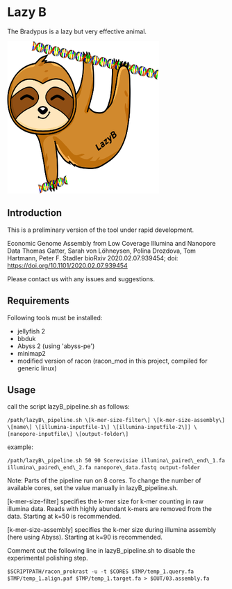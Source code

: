 # Lazy B

The Bradypus is a lazy but very effective animal.

<img src="https://github.com/TGatter/LazyB/raw/master/lazy_sloth.png?raw=true" width="350" height="350" title="A cute sloth.">

## Introduction

This is a preliminary version of the tool under rapid development.

Economic Genome Assembly from Low Coverage Illumina and Nanopore Data
Thomas Gatter, Sarah von Löhneysen, Polina Drozdova, Tom Hartmann, Peter F. Stadler
bioRxiv 2020.02.07.939454; doi: https://doi.org/10.1101/2020.02.07.939454 

Please contact us with any issues and suggestions.

## Requirements

Following tools must be installed:

- jellyfish 2
- bbduk
- Abyss 2 (using 'abyss-pe')
- minimap2
- modified version of racon (racon_mod in this project, compiled for generic linux)


## Usage

call the script lazyB_pipeline.sh as follows:

```
/path/lazyB\_pipeline.sh \[k-mer-size-filter\] \[k-mer-size-assembly\] \[name\] \[illumina-inputfile-1\] \[illumina-inputfile-2\]] \[nanopore-inputfile\] \[output-folder\]

```

example:

```
/path/lazyB\_pipeline.sh 50 90 Scerevisiae illumina\_paired\_end\_1.fa illumina\_paired\_end\_2.fa nanopore\_data.fastq output-folder
```

Note:
Parts of the pipeline run on 8 cores. To change the number of available cores, set the value manually in lazyB\_pipeline.sh.

\[k-mer-size-filter\] specifies the k-mer size for k-mer counting in raw illumina data. Reads with highly abundant k-mers are removed from the data. Starting at k=50 is recommended.

\[k-mer-size-assembly\] specifies the k-mer size during illumina assembly (here using Abyss). Starting at k=90 is recommended.

Comment out the following line in lazyB\_pipeline.sh to disable the experimental polishing step.

```
$SCRIPTPATH/racon_prokrast -u -t $CORES $TMP/temp_1.query.fa $TMP/temp_1.align.paf $TMP/temp_1.target.fa > $OUT/03.assembly.fa
```

